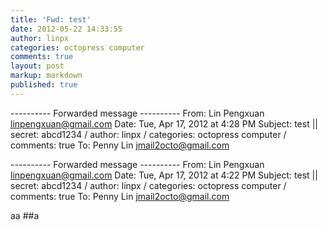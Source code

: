 ```yaml
---
title: 'Fwd: test'
date: 2012-05-22 14:33:55
author: linpx
categories: octopress computer
comments: true
layout: post
markup: markdown
published: true
---
```

---------- Forwarded message ----------
From: Lin Pengxuan <linpengxuan@gmail.com>
Date: Tue, Apr 17, 2012 at 4:28 PM
Subject: test || secret: abcd1234 / author: linpx / categories: octopress
computer / comments: true
To: Penny Lin <jmail2octo@gmail.com>




---------- Forwarded message ----------
From: Lin Pengxuan <linpengxuan@gmail.com>
Date: Tue, Apr 17, 2012 at 4:22 PM
Subject: test || secret: abcd1234 / author: linpx / categories: octopress
computer / comments: true
To: Penny Lin <jmail2octo@gmail.com>


aa
##a